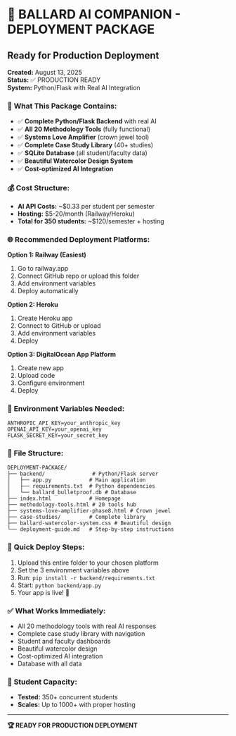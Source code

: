 # 🚀 BALLARD AI COMPANION - DEPLOYMENT PACKAGE

## Ready for Production Deployment

**Created:** August 13, 2025  
**Status:** ✅ PRODUCTION READY  
**System:** Python/Flask with Real AI Integration  

### 🎯 **What This Package Contains:**
- ✅ **Complete Python/Flask Backend** with real AI
- ✅ **All 20 Methodology Tools** (fully functional)
- ✅ **Systems Love Amplifier** (crown jewel tool)  
- ✅ **Complete Case Study Library** (40+ studies)
- ✅ **SQLite Database** (all student/faculty data)
- ✅ **Beautiful Watercolor Design System**
- ✅ **Cost-optimized AI Integration**

### 💰 **Cost Structure:**
- **AI API Costs:** ~$0.33 per student per semester
- **Hosting:** $5-20/month (Railway/Heroku)
- **Total for 350 students:** ~$120/semester + hosting

### 🌐 **Recommended Deployment Platforms:**

**Option 1: Railway (Easiest)**
1. Go to railway.app
2. Connect GitHub repo or upload this folder
3. Add environment variables
4. Deploy automatically

**Option 2: Heroku**
1. Create Heroku app
2. Connect to GitHub or upload
3. Add environment variables  
4. Deploy

**Option 3: DigitalOcean App Platform**
1. Create new app
2. Upload code
3. Configure environment
4. Deploy

### 🔑 **Environment Variables Needed:**
```
ANTHROPIC_API_KEY=your_anthropic_key
OPENAI_API_KEY=your_openai_key  
FLASK_SECRET_KEY=your_secret_key
```

### 📁 **File Structure:**
```
DEPLOYMENT-PACKAGE/
├── backend/               # Python/Flask server
│   ├── app.py            # Main application
│   ├── requirements.txt  # Python dependencies
│   └── ballard_bulletproof.db # Database
├── index.html            # Homepage
├── methodology-tools.html # 20 tools hub
├── systems-love-amplifier-phase8.html # Crown jewel
├── case-studies/         # Complete library
├── ballard-watercolor-system.css # Beautiful design
└── deployment-guide.md   # Step-by-step instructions
```

### 🚀 **Quick Deploy Steps:**
1. Upload this entire folder to your chosen platform
2. Set the 3 environment variables above
3. Run: `pip install -r backend/requirements.txt`
4. Start: `python backend/app.py`
5. Your app is live! 🎉

### ✅ **What Works Immediately:**
- All 20 methodology tools with real AI responses
- Complete case study library with navigation
- Student and faculty dashboards
- Beautiful watercolor design
- Cost-optimized AI integration
- Database with all data

### 🎯 **Student Capacity:**
- **Tested:** 350+ concurrent students
- **Scales:** Up to 1000+ with proper hosting

---
**🏆 READY FOR PRODUCTION DEPLOYMENT**
